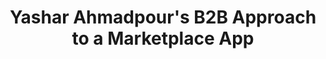 ---
name: "Yashar Ahmadpour"
title: "Yashar Ahmadpour's B2B Approach to a Marketplace App"
episode: 16
upcoming: false
twitter_url: https://twitter.com/yashara
download_url: https://simplecast.fm/media/1996.mp3
avatar: yashar_ahmadpour.jpg
summary: |
  Today we talked with <a href="https://twitter.com/yashara"></a>Yashar Ahmadpour, founder of <a href="http://www.crowdclock.com"></a>CrowdClock. He talks about his B2B style approach to what’s really a marketplace app. He also opens up with us about what drives him as an entrepreneur and a problem solver.
outro_song: "Grown Up"
outro_artist: "Danny Brown"
outro_url: https://soundcloud.com/foolsgoldrecs/grown-up-explicit
links:
  - :url: http://www.crowdclock.com
    :label: "CrowdClock"
  - :url: https://twitter.com/yashara
    :label: "Yashar Ahmadpour"
  - :url: http://www.whiteorchidsalonandspa.com/appointment
    :label: "White Orchid Salon & Spa"
  - :url: http://blog.crowdclock.com/post/75303640654/why-san-diego-startups-fail-and-what-we-can-learn-from
    :label: "Blog Post: Why San Diego Startups Fail and What We Can Learn From the Bay Area"
  - :url: https://twitter.com/brantcooper
    :label: "Brant Cooper"
  - :url: https://www.facebook.com/CrowdClock
    :label: "CrowdClock on Facebook"
  - :url: https://twitter.com/CrowdClock
    :label: "CrowdClock on Twitter"
    :label: "Email: info@crowdclock.com"
tweetables:
  - :quote: "If I see a problem, I want to find a solution - that has always been my driving factor."
    :tweet: "&quot;If I see a problem, I want to find a solution. And that has always been my driving factor.&quot; -@yashara #entrepreneurship"
  - :quote: "It’s all about margin optimization. How do you get more customers without spending more money."
    :tweet: "&quot;It’s all about margin optimization. How do you get more customers without spending more money.&quot; -@yashara"
---